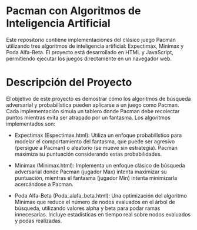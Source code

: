 # Pacman con Algoritmos de Inteligencia Artificial

Este repositorio contiene implementaciones del clásico juego Pacman utilizando tres algoritmos de inteligencia artificial: Expectimax, Minimax y Poda Alfa-Beta. El proyecto está desarrollado en HTML y JavaScript, permitiendo ejecutar los juegos directamente en un navegador web.

# Descripción del Proyecto

El objetivo de este proyecto es demostrar cómo los algoritmos de búsqueda adversarial y probabilística pueden aplicarse a un juego como Pacman. Cada implementación simula un tablero donde Pacman debe recolectar puntos mientras evita ser atrapado por un fantasma. Los algoritmos implementados son:

- Expectimax (Espectimax.html): Utiliza un enfoque probabilístico para modelar el comportamiento del fantasma, que puede ser agresivo (persigue a Pacman) o aleatorio (se mueve sin estrategia). Pacman maximiza su puntuación considerando estas probabilidades.

- Minimax (Minimax.html): Implementa un enfoque clásico de búsqueda adversarial donde Pacman (jugador Max) intenta maximizar su puntuación, mientras el fantasma (jugador Min) intenta minimizarla acercándose a Pacman.

- Poda Alfa-Beta (Poda_alafa_beta.html): Una optimización del algoritmo Minimax que reduce el número de nodos evaluados en el árbol de búsqueda, utilizando valores alpha y beta para podar ramas innecesarias. Incluye estadísticas en tiempo real sobre nodos evaluados y podas realizadas.
